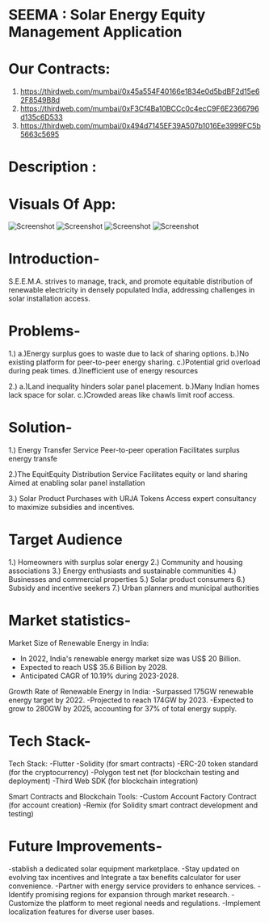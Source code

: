 # SEEMA : Solar Energy Equity Management Application
# Our Contracts:
1) https://thirdweb.com/mumbai/0x45a554F40166e1834e0d5bdBF2d15e62F8549B8d
2) https://thirdweb.com/mumbai/0xF3Cf4Ba10BCCc0c4ecC9F6E2366796d135c6D533
3) https://thirdweb.com/mumbai/0x494d7145EF39A507b1016Ee3999FC5b5663c5695

# Description :

# Visuals Of App:

![Screenshot](https://github.com/PrithviRajput16/SEEMA/raw/main/Screenshot_1695206143.png)
![Screenshot](https://github.com/PrithviRajput16/SEEMA/raw/6cd7ac6c873608c13cdda7c50af4d02c48bc6f38/Screenshot_1695206147.png)
![Screenshot](https://github.com/PrithviRajput16/SEEMA/raw/5f303d8b2eb00585d5e576b22d60c06c9cf8643f/Screenshot_1695206152.png)
![Screenshot](https://github.com/PrithviRajput16/SEEMA/raw/80010f673008f4283390527d625f5107624801ee/Screenshot_1695206157.png)

# Introduction-
S.E.E.M.A. strives to manage, track, and promote equitable distribution of renewable electricity in densely populated India, addressing challenges in solar installation access.

# Problems-

1.) 
a.)Energy surplus goes to waste due to lack of sharing options.
b.)No existing platform for peer-to-peer energy sharing.
c.)Potential grid overload during peak times.
d.)Inefficient use of energy resources

2.)
a.)Land inequality hinders solar panel placement.
b.)Many Indian homes lack space for solar.
c.)Crowded areas like chawls limit roof access.

# Solution-

1.) Energy Transfer Service
Peer-to-peer operation
Facilitates surplus energy transfe

2.)The EquitEquity Distribution Service
Facilitates equity or land sharing
Aimed at enabling solar panel installation

3.) Solar Product Purchases with URJA Tokens
Access expert consultancy to maximize subsidies and incentives.

# Target Audience

1.) Homeowners with surplus solar energy
2.) Community and housing associations
3.) Energy enthusiasts and sustainable communities
4.) Businesses and commercial properties
5.) Solar product consumers
6.) Subsidy and incentive seekers
7.) Urban planners and municipal authorities

# Market statistics-

Market Size of Renewable Energy in India:
- In 2022, India's renewable energy market size was US$ 20 Billion.
- Expected to reach US$ 35.6 Billion by 2028.
- Anticipated CAGR of 10.19% during 2023-2028.

Growth Rate of Renewable Energy in India:
-Surpassed 175GW renewable energy target by 2022.
-Projected to reach 174GW by 2023.
-Expected to grow to 280GW by 2025, accounting for 37% of total energy supply.

# Tech Stack-

Tech Stack:
-Flutter
-Solidity (for smart contracts)
-ERC-20 token standard (for the cryptocurrency)
-Polygon test net (for blockchain testing and deployment)
-Third Web SDK (for blockchain integration)

Smart Contracts and Blockchain Tools:
-Custom Account Factory Contract (for account creation)
-Remix (for Solidity smart contract development and testing)

# Future Improvements-

-stablish a dedicated solar equipment marketplace.
-Stay updated on evolving tax incentives and Integrate a tax benefits calculator for user convenience.
-Partner with energy service providers to enhance services.
-Identify promising regions for expansion through market research.
-Customize the platform to meet regional needs and regulations.
-Implement localization features for diverse user bases.
